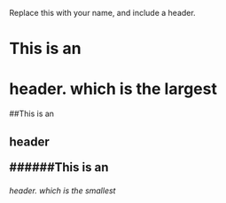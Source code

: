 Replace this with your name, and include a header.

# This is an <h1> header. which is the largest
  
  ##This is an <h2> header
  
  ######This is an <h6> header. which is the smallest
